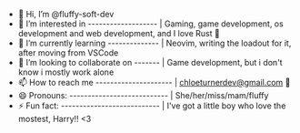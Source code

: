 - 👋 Hi, I’m @fluffy-soft-dev
- 👀 I’m interested in ------------------- | Gaming, game development, os development and web development, and I love Rust 🦀
- 🌱 I’m currently learning -------------- | Neovim, writing the loadout for it, after moving from VSCode
- 💞️ I’m looking to collaborate on ------- | Game development, but i don't know i mostly work alone
- 📫 How to reach me --------------------- | chloeturnerdev@gmail.com 📧
- 😄 Pronouns: --------------------------- | She/her/miss/mam/fluffy
- ⚡ Fun fact: --------------------------- | I've got a little boy who love the mostest, Harry!! <3

<!---
fluffy-soft-dev/fluffy-soft-dev is a ✨ special ✨ repository because its `README.md` (this file) appears on your GitHub profile.
You can click the Preview link to take a look at your changes.
--->
